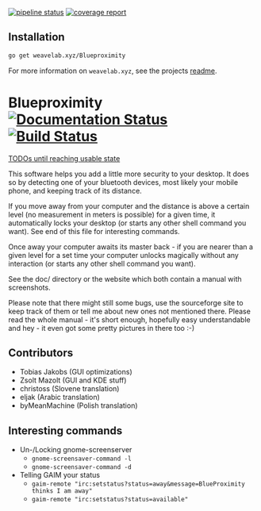 [![pipeline status](https://gitlab.getweave.com/weave-lab/ops/Blueproximity/badges/master/pipeline.svg)](https://gitlab.getweave.com/weave-lab/ops/Blueproximity/commits/master)
[![coverage report](https://gitlab.getweave.com/weave-lab/ops/Blueproximity/badges/master/coverage.svg)](https://gitlab.getweave.com/weave-lab/ops/Blueproximity/commits/master)

## Installation
```bash
go get weavelab.xyz/Blueproximity
```

For more information on `weavelab.xyz`, see the projects [readme](https://gitlab.getweave.com/weave-lab/ops/xyz/blob/master/README.md).

Blueproximity [![Documentation Status](https://readthedocs.org/projects/blueproximity/badge/?version=latest)](http://blueproximity.readthedocs.io/en/latest/?badge=latest) [![Build Status](https://travis-ci.org/Thor77/Blueproximity.svg?branch=master)](https://travis-ci.org/Thor77/Blueproximity)
=============

[TODOs until reaching usable state](https://github.com/Thor77/Blueproximity/milestone/1)

This software helps you add a little more security to your
desktop. It does so by detecting one of your bluetooth devices,
most likely your mobile phone, and keeping track of its distance.

If you move away from your computer and the distance is above
a certain level (no measurement in meters is possible) for a
given time, it automatically locks your desktop
(or starts any other shell command you want).
See end of this file for interesting commands.

Once away your computer awaits its master back - if you are
nearer than a given level for a set time your computer unlocks
magically without any interaction
(or starts any other shell command you want).

See the doc/ directory or the website which both contain
a manual with screenshots.

Please note that there might still some bugs, use the sourceforge
site to keep track of them or tell me about new ones not mentioned
there.
Please read the whole manual - it's short enough, hopefully easy
understandable and hey - it even got some pretty pictures in there
too :-)

## Contributors
* Tobias Jakobs (GUI optimizations)
* Zsolt Mazolt (GUI and KDE stuff)
* christoss (Slovene translation)
* eljak (Arabic translation)
* byMeanMachine (Polish translation)

## Interesting commands
* Un-/Locking gnome-screenserver
    * `gnome-screensaver-command -l`
    * `gnome-screensaver-command -d`
* Telling GAIM your status
  * `gaim-remote "irc:setstatus?status=away&message=BlueProximity thinks I am away"`
  * `gaim-remote "irc:setstatus?status=available"`
